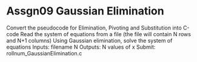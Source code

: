 # Assgn09 Gaussian Elimination

Convert the pseudocode for Elimination, Pivoting and Substitution into C-code
Read the system of equations from a file (the file will contain N rows and N+1 columns)
Using Gaussian elimination, solve the system of equations
Inputs: filename N
Outputs: N values of x 
Submit: rollnum_GaussianElimination.c
